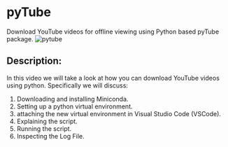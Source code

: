 # pyTube
Download YouTube videos for offline viewing using Python based pyTube package.
![pytube](https://user-images.githubusercontent.com/55623375/203125512-cf85bde0-2073-42a6-af1b-50d2cfa61906.png)

Description:
------------
In this video we will take a look at how you can download YouTube videos using python. Specifically we will discuss:


1. Downloading and installing Miniconda.
2. Setting up a python virtual environment.
3. attaching the new virtual environment in Visual Studio Code (VSCode).
4. Explaining the script.
5. Running the script.
6. Inspecting the Log File.
